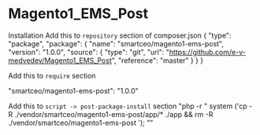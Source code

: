 # Magento1_EMS_Post
Installation
Add this to `repository` section of composer.json
  {
			"type": "package",
			"package": {
				"name": "smartceo/magento1-ems-post",
				"version": "1.0.0",
				"source": {
					"type": "git",
					"url": "https://github.com/e-v-medvedev/Magento1_EMS_Post",
					"reference": "master"
				}
			}
		}

Add this to `require` section

"smartceo/magento1-ems-post": "1.0.0"

Add this to `script -> post-package-install` section
            "php -r \" system ('cp -R ./vendor/smartceo/magento1-ems-post/app/* ./app && rm -R ./vendor/smartceo/magento1-ems-post '); \""

    

